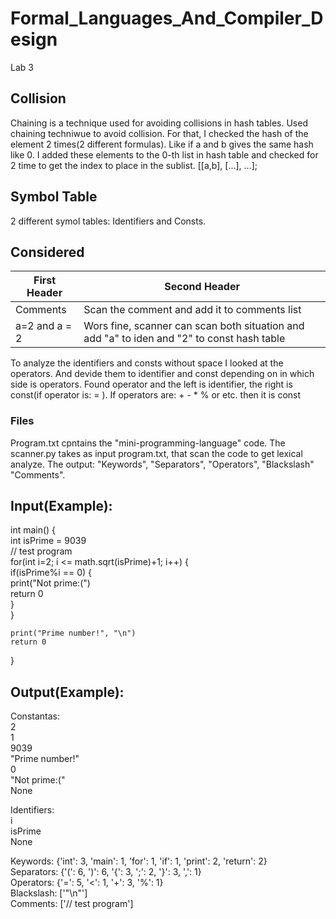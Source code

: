 ﻿# Formal_Languages_And_Compiler_Design
Lab 3

## Collision   
Chaining is a technique used for avoiding collisions in hash tables. Used chaining techniwue to avoid collision. For that, I checked the hash of the element 2 times(2 different formulas). Like if a and b gives the same hash like 0. I added these elements to the 0-th list in hash table and checked for 2 time to get the index to place in the sublist. [[a,b], [...], ...];

## Symbol Table 
2 different symol tables: Identifiers and Consts. 

## Сonsidered 
First Header  | Second Header 
------------- | ------------------------------------------------------------------------------------------
Comments      | Scan the comment and add it to comments list
a=2 and a = 2 | Wors fine, scanner can scan both situation and add "a" to iden and "2" to const hash table

To analyze the identifiers and consts without space I looked at the operators. And devide them to identifier and const depending on in which side is operators. Found operator and the left is identifier, the right is const(if operator is: = ). If operators are: + - * % or etc. then it is const 

### Files 
Program.txt cpntains the "mini-programming-language" code. The scanner.py takes as input program.txt, that scan the code to get lexical analyze. The output: "Keywords", "Separators", "Operators", "Blackslash" "Comments". 

## Input(Example):   
int main() {  
    int isPrime = 9039  
// test program  
    for(int i=2; i <= math.sqrt(isPrime)+1; i++) {  
        if(isPrime%i == 0) {  
           print("Not prime:(")  
            return 0  
        }   
    }   

    print("Prime number!", "\n")  
    return 0  
}  

## Output(Example):   
Constantas:  
2  
1  
9039  
"Prime number!"  
0  
"Not prime:("  
None  
  
  
Identifiers:  
i  
isPrime  
None  
    
  
Keywords:  {'int': 3, 'main': 1, 'for': 1, 'if': 1, 'print': 2, 'return': 2}    
Separators:  {'(': 6, ')': 6, '{': 3, ';': 2, '}': 3, ',': 1}  
Operators:  {'=': 5, '<': 1, '+': 3, '%': 1}  
Blackslash:  ['"\\n"']  
Comments:  ['// test program']  
